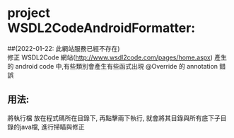 ﻿# project WSDL2CodeAndroidFormatter:
 
##(2022-01-22: 此網站服務已經不存在)<br>
修正 WSDL2Code 網站(http://www.wsdl2code.com/pages/home.aspx)
產生的 android code 中,有些類別會產生有些函式出現 @Override 的 annotation 錯誤


## 用法:

將執行檔 放在程式碼所在目錄下, 再點擊兩下執行, 
就會將其目錄與所有底下子目錄的java檔, 進行掃瞄與修正
